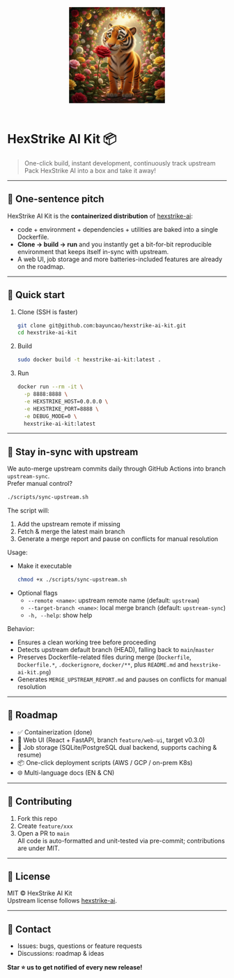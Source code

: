 <div align="center">

<img src="hexstrike-ai-kit.png" alt="HexStrike AI Kit Logo" width="220" style="margin-bottom: 20px;"/>

</div>



# HexStrike AI Kit 📦

> One-click build, instant development, continuously track upstream  
> Pack HexStrike AI into a box and take it away!

---

## 🌟 One-sentence pitch
HexStrike AI Kit is the **containerized distribution** of [hexstrike-ai](https://github.com/0x4m4/hexstrike-ai):  
- code + environment + dependencies + utilities are baked into a single Dockerfile.  
- **Clone → build → run** and you instantly get a bit-for-bit reproducible environment that keeps itself in-sync with upstream.  
- A web UI, job storage and more batteries-included features are already on the roadmap.

---

## 🚀 Quick start
1. Clone (SSH is faster)
   ```bash
   git clone git@github.com:bayuncao/hexstrike-ai-kit.git
   cd hexstrike-ai-kit
   ```

2. Build
   ```bash
   sudo docker build -t hexstrike-ai-kit:latest .
   ```

3. Run
   ```bash
   docker run --rm -it \
     -p 8888:8888 \
     -e HEXSTRIKE_HOST=0.0.0.0 \
     -e HEXSTRIKE_PORT=8888 \
     -e DEBUG_MODE=0 \
     hexstrike-ai-kit:latest
   ```

---

## 🔁 Stay in-sync with upstream
We auto-merge upstream commits daily through GitHub Actions into branch `upstream-sync`.  
Prefer manual control?
```bash
./scripts/sync-upstream.sh
```
The script will:
1. Add the upstream remote if missing
2. Fetch & merge the latest main branch
3. Generate a merge report and pause on conflicts for manual resolution

Usage:
- Make it executable
  ```bash
  chmod +x ./scripts/sync-upstream.sh
  ```
- Optional flags
  - `--remote <name>`: upstream remote name (default: `upstream`)
  - `--target-branch <name>`: local merge branch (default: `upstream-sync`)
  - `-h, --help`: show help

Behavior:
- Ensures a clean working tree before proceeding
- Detects upstream default branch (HEAD), falling back to `main`/`master`
- Preserves Dockerfile-related files during merge (`Dockerfile`, `Dockerfile.*`, `.dockerignore`, `docker/**`, plus `README.md` and `hexstrike-ai-kit.png`)
- Generates `MERGE_UPSTREAM_REPORT.md` and pauses on conflicts for manual resolution

---

## 🧩 Roadmap
- ✅ Containerization (done)
- 🚧 Web UI (React + FastAPI, branch `feature/web-ui`, target v0.3.0)
- 🚧 Job storage (SQLite/PostgreSQL dual backend, supports caching & resume)
- 📦 One-click deployment scripts (AWS / GCP / on-prem K8s)
- 🌐 Multi-language docs (EN & CN)

---

## 🤝 Contributing
1. Fork this repo
2. Create `feature/xxx`
3. Open a PR to `main`  
All code is auto-formatted and unit-tested via pre-commit; contributions are under MIT.

---

## 📄 License
MIT © HexStrike AI Kit  
Upstream license follows [hexstrike-ai](https://github.com/0x4m4/hexstrike-ai/blob/master/README.md).

---

## 💬 Contact
- Issues: bugs, questions or feature requests  
- Discussions: roadmap & ideas  

**Star ⭐ us to get notified of every new release!**


